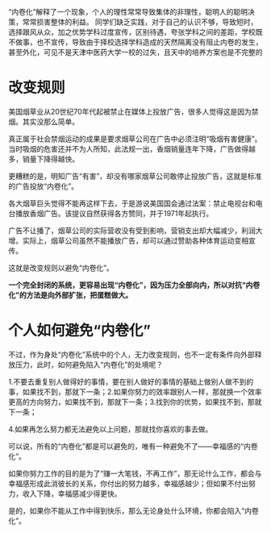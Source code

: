 ﻿“内卷化”解释了一个现象，个人的理性常常导致集体的非理性，聪明人的聪明决策，常常损害整体的利益。
同学们缺乏实践，对于自己的认识不够，导致短时，选择跟风从众，加之优势学科过度宣传，区别待遇，夸张学科之间的差距，学校既不做事，也不宣传，导致由于择校选择学科造成的天然隔离没有阻止内卷的发生，甚至外化，可见不是天津中医药大学一校的过失，且天中的培养方案也是不完整的

# 改变规则

美国烟草业从20世纪70年代起被禁止在媒体上投放广告，很多人觉得这是因为禁烟。其实没那么简单。

真正属于社会禁烟运动的成果是要求烟草公司在广告中必须注明“吸烟有害健康”。当时吸烟的危害还并不为人所知，此法规一出，香烟销量连年下降，广告做得越多，销量下降得越快。

更糟糕的是，明知广告“有害”，却没有哪家烟草公司敢停止投放广告，这就是标准的广告投放“内卷化”。

各大烟草巨头觉得不能再这样下去，于是游说美国国会通过法案：禁止电视台和电台播放香烟广告。该提议自然获得各方赞同，并于1971年起执行。

广告不让播了，烟草公司的实际营收没有受到影响，营销支出却大幅减少，利润大增。实际上，烟草公司虽然不能播放广告，却可以通过赞助各种体育运动变相宣传。

这就是改变规则以避免“内卷化”。

**一个完全封闭的系统，更容易出现“内卷化”，因为压力全部向内，所以对抗“内卷化”的方法是向外部扩张，把蛋糕做大。**

# 个人如何避免“内卷化”

不过，作为身处“内卷化”系统中的个人，无力改变规则，也不一定有条件向外部释放压力，此时，如何避免陷入“内卷化”的处境呢？

1.不要去重复别人做得好的事情，要在别人做好的事情的基础上做别人做不到的事，如果找不到，那就下一条；2.如果你努力的效率跟别人一样，那就换一个效率更高的方向努力，如果找不到，那就下一条；3.找到你的优势，如果找不到，那就下一条；

4.如果再怎么努力都无法避免以上问题，那就找你喜欢的事去做。

可以说，所有的“内卷化”都是可以避免的，唯有一种避免不了——幸福感的“内卷化”。

如果你努力工作的目的是为了“赚一大笔钱，不再工作”，那无论什么工作，都会与幸福感形成此消彼长的关系，你付出的努力越多，幸福感越少；但如果不付出努力，收入下降，幸福感减少得更快。

是的，如果你不能从工作中得到快乐，那么无论身处什么环境，你都会陷入“内卷化”。




